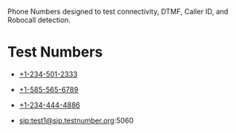 Phone Numbers designed to test connectivity, DTMF, Caller ID, and Robocall detection.

# Test Numbers

* <a href="tel:+12345012333">+1-234-501-2333</a>

* <a href="tel:+15855656789">+1-585-565-6789</a>

* <a href="tel:+12344444886">+1-234-444-4886</a>

* <a href="sip:test1@sip.testnumber.org:5060">sip:test1@sip.testnumber.org:5060</a>
